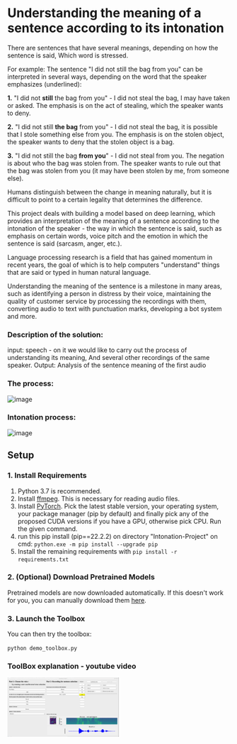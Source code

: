 # Understanding the meaning of a sentence according to its intonation

There are sentences that have several meanings, depending on how the sentence is said, Which word is stressed.

For example:
The sentence "I did not still the bag from you" can be interpreted in several ways, depending on the word that the speaker emphasizes (underlined):

**1.** "I did not  **still** the bag from you" - I did not steal the bag, I may have taken or asked.
The emphasis is on the act of stealing, which the speaker wants to deny.

**2.** "I did not still **the bag** from you" - I did not steal the bag, it is possible that I stole something else from you. The emphasis is on the stolen object, the speaker wants to deny that the stolen object is a bag.

**3.** "I did not still the bag **from you**" - I did not steal from you. The negation is about who the bag was stolen from. The speaker wants to rule out that the bag was stolen from you (it may have been stolen by me, from someone else).

Humans distinguish between the change in meaning naturally, but it is difficult to point to a certain legality that determines the difference.

This project deals with building a model based on deep learning, which provides an interpretation of the meaning of a sentence according to the intonation of the speaker - the way in which the sentence is said, such as emphasis on certain words, voice pitch and the emotion in which the sentence is said (sarcasm, anger, etc.).

Language processing research is a field that has gained momentum in recent years, the goal of which is to help computers "understand" things that are said or typed in human natural language.

Understanding the meaning of the sentence is a milestone in many areas, such as identifying a person in distress by their voice, maintaining the quality of customer service by processing the recordings with them, converting audio to text with punctuation marks, developing a bot system and more.

### Description of the solution:

input: speech - on it we would like to carry out the process of understanding its meaning,
        And several other recordings of the same speaker.
Output: Analysis of the sentence meaning of the first audio

### The process:

![image](https://user-images.githubusercontent.com/61710157/184504179-edf732a4-3e61-4ced-84b4-5f13c1be3b3f.png)


### Intonation process:

![image](https://user-images.githubusercontent.com/61710157/184395287-20afd24b-6ea6-4a00-a791-30cea05787ce.png)


## Setup

### 1. Install Requirements
1. Python 3.7 is recommended.
2. Install [ffmpeg](https://ffmpeg.org/download.html#get-packages). This is necessary for reading audio files.
3. Install [PyTorch](https://pytorch.org/get-started/locally/). Pick the latest stable version, your operating system, your package manager (pip by default) and finally pick any of the proposed CUDA versions if you have a GPU, otherwise pick CPU. Run the given command.
4. run this pip install (pip==22.2.2) on directory "Intonation-Project" on cmd: `python.exe -m pip install --upgrade pip` 
5. Install the remaining requirements with `pip install -r requirements.txt`


### 2. (Optional) Download Pretrained Models
Pretrained models are now downloaded automatically. If this doesn't work for you, you can manually download them [here](https://github.com/CorentinJ/Real-Time-Voice-Cloning/wiki/Pretrained-models).


### 3. Launch the Toolbox
You can then try the toolbox:

`python demo_toolbox.py` 

### ToolBox explanation - youtube video
[<img src="https://github.com/hila-wiesel/Intonation-Project/blob/cc40b4cef2157d56648dbfa53d390de61b96c715/pictures/Image%20for%20video.png" width="50%">](https://youtu.be/yHDc6edlLYs "Now in Android: 55")




